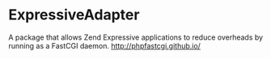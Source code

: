 # ExpressiveAdapter
A package that allows Zend Expressive applications to reduce overheads by running as a FastCGI daemon. http://phpfastcgi.github.io/
